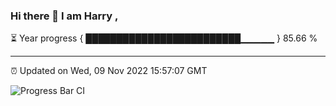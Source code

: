 ### Hi there 👋 I am Harry , 

⏳ Year progress { █████████████████████████▁▁▁▁▁ } 85.66 %

---

⏰ Updated on Wed, 09 Nov 2022 15:57:07 GMT

![Progress Bar CI](https://github.com/duykhang68/duykhang68/workflows/Progress%20Bar%20CI/badge.svg)

